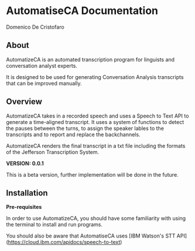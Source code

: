 # AutomatiseCA Documentation

Domenico De Cristofaro

## About

AutomatizeCA is an automated transcription program for linguists and conversation analyst experts.

It is designed to be used for generating Conversation Analysis transcripts that can be improved manually.

## Overview

AutomatizeCA takes in a recorded speech and uses a Speech to Text API to generate a time-aligned transcript. It uses a system of functions to detect the pauses between the turns, to assign the speaker lables to the transcripts and to report and replace the backchannels.

AutomatizeCA renders the final transcript in a txt file including the formats of the Jefferson Transcription System.

**VERSION: 0.0.1**

This is a beta version, further implementation will be done in the future.

## Installation

**Pre-requisites**

In order to use AutomatizeCA, you should have some familiarity with using the terminal to install and run programs.

You should also be aware that AutomatiseCA uses [IBM Watson&#39;s STT API]
(https://cloud.ibm.com/apidocs/speech-to-text)




